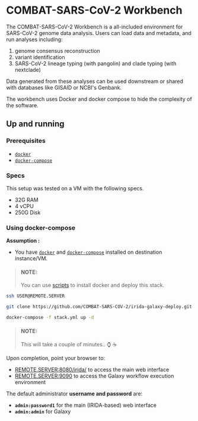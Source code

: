 # COMBAT-SARS-CoV-2 Workbench

The COMBAT-SARS-CoV-2 Workbench is a all-included environment for SARS-CoV-2 genome data analysis. Users can load data and metadata,
and run analyses including:

1. genome consensus reconstruction
2. variant identification
3. SARS-CoV-2 lineage typing (with pangolin) and clade typing (with nextclade)

Data generated from these analyses can be used downstream or shared with databases like GISAID or NCBI's Genbank.

The workbench uses Docker and docker compose to hide the complexity of the software.

## Up and running

### Prerequisites

- [`docker`](https://docs.docker.com/install/)
- [`docker-compose`](https://docs.docker.com/compose/)

### Specs

This setup was tested on a VM with the following specs.

- 32G RAM
- 4 vCPU
- 250G Disk

### Using docker-compose

**Assumption :**

- You have [`docker`](https://docs.docker.com/install/) and [`docker-compose`](https://docs.docker.com/compose/) installed on destination instance/VM.

>#### NOTE:
>You can use [scripts](scripts/) to install docker and deploy this stack.

```sh
ssh USER@REMOTE.SERVER
```

```sh
git clone https://github.com/COMBAT-SARS-COV-2/irida-galaxy-deploy.git ; cd irida-galaxy-deploy
```

```sh
docker-compose -f stack.yml up -d
```

>#### NOTE:
>This will take a couple of minutes.. :watch: :coffee:

Upon completion, point your browser to:

- [REMOTE.SERVER:8080/irida/](http://REMOTE.SERVER) to access the main web interface
- [REMOTE.SERVER:9090](http://REMOTE.SERVER:9090/) to access the Galaxy workflow execution environment

The default administrator **username and password** are:

- **`admin:password1`** for the main (IRIDA-based) web interface
- **`admin:admin`** for Galaxy
